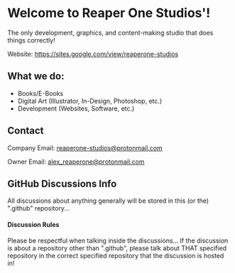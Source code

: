 # Welcome to Reaper One Studios'!
The only development, graphics, and content-making studio that does things correctly!

Website: https://sites.google.com/view/reaperone-studios

## What we do:
- Books/E-Books
- Digital Art (Illustrator, In-Design, Photoshop, etc.)
- Development (Websites, Software, etc.)

## Contact
Company Email: reaperone-studios@protonmail.com

Owner Email: alex_reaperone@protonmail.com

## GitHub Discussions Info
All discussions about anything generally will be stored in this (or the) ".github" repository...

#### Discussion Rules
Please be respectful when talking inside the discussions... If the discussion is about a repository other than ".github", please talk about THAT specified repository in the correct specified repository that the discussion is hosted in!
